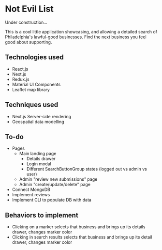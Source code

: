 # Not Evil List

Under construction...

This is a cool little application showcasing, and allowing a detailed search of Philadelphia's lawful-good businesses. Find the next business you feel good about supporting.

## Technologies used

- React.js
- Next.js
- Redux.js
- Material UI Components
- Leaflet map library

## Techniques used

- Next.js Server-side rendering
- Geospatial data modelling

## To-do

- Pages
  - Main landing page
    - Details drawer
    - Login modal
    - Different SearchButtonGroup states (logged out vs admin vs user)
  - Admin "review new submissions" page
  - Admin "create/update/delete" page
- Connect MongoDB
- Implement reviews
- Implement CLI to populate DB with data

## Behaviors to implement

- Clicking on a marker selects that business and brings up its details drawer, changes marker color
- Clicking in search results selects that business and brings up its detail drawer, changes marker color
